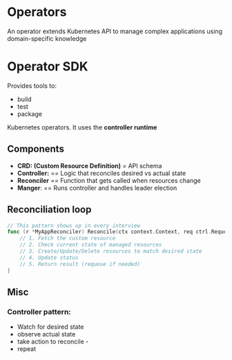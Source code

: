 # Operators

An operator extends Kubernetes API to manage complex applications using domain-specific knowledge

# Operator SDK

Provides tools to:

- build
- test
- package

Kubernetes operators.
It uses the **controller runtime**

## Components

- **CRD: (Custom Resource Definition)** = API schema
- **Controller:** == Logic that reconciles desired vs actual state
- **Reconciler** == Function that gets called when resources change
- **Manger**: == Runs controller and handles leader election

## Reconciliation loop

```go
// This pattern shows up in every interview
func (r *MyAppReconciler) Reconcile(ctx context.Context, req ctrl.Request) (ctrl.Result, error) {
    // 1. Fetch the custom resource
    // 2. Check current state of managed resources
    // 3. Create/Update/Delete resources to match desired state
    // 4. Update status
    // 5. Return result (requeue if needed)
}
```

## Misc

### Controller pattern:

- Watch for desired state
- observe actual state
- take action to reconcile -
- repeat
